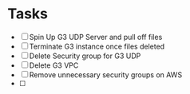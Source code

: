 # Tasks 
- [ ] Spin Up G3 UDP Server and pull off files
- [ ] Terminate G3 instance once files deleted
- [ ] Delete Security group for G3 UDP
- [ ] Delete G3 VPC
- [ ] Remove unnecessary security groups on AWS
- [ ] 
